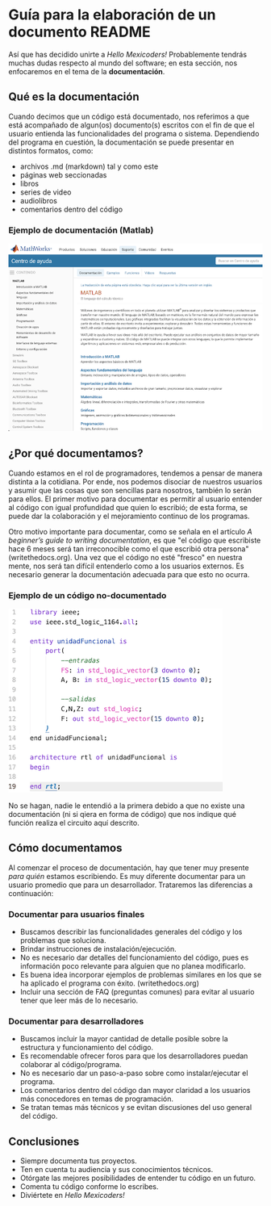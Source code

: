 # Guía para la elaboración de un documento README

Así que has decidido unirte a *Hello Mexicoders!* Probablemente tendrás muchas dudas respecto al mundo del software; en esta sección, nos enfocaremos en el tema de la **documentación**. 

## Qué es la documentación 

Cuando decimos que un código está documentado, nos referimos a que está acompañado de algun(os) documento(s) escritos con el fin de que el usuario entienda las funcionalidades del programa o sistema. Dependiendo del programa en cuestión, la documentación se puede presentar en distintos formatos, como: 

- archivos .md (markdown) tal y como este
- páginas web seccionadas 
- libros 
- series de video
- audiolibros
- comentarios dentro del código 

### Ejemplo de documentación (Matlab)


![matlab](./pics/docMatlab.png)

## ¿Por qué documentamos?

Cuando estamos en el rol de programadores, tendemos a pensar de manera distinta a la cotidiana. Por ende, nos podemos disociar de nuestros usuarios y asumir que las cosas que son sencillas para nosotros, también lo serán para ellos. El primer motivo para documentar es permitir al usuario entender al código con igual profundidad que quien lo escribió; de esta forma, se puede dar la colaboración y el mejoramiento continuo de los programas. 

Otro motivo importante para documentar, como se señala en el artículo *A beginner’s guide to writing documentation*, es que "el código que escribiste hace 6 meses será tan irreconocible como el que escribió otra persona" (writethedocs.org). Una vez que el código no esté "fresco" en nuestra mente, nos será tan difícil entenderlo como a los usuarios externos. Es necesario generar la documentación adecuada para que esto no ocurra. 

### Ejemplo de un código no-documentado 

![unidadFuncional](./pics/unidadFuncional.png)

No se hagan, nadie le entendió a la primera debido a que no existe una documentación (ni si qiera en forma de código) que nos indique qué función realiza el circuito aquí descrito. 

## Cómo documentamos 

Al comenzar el proceso de documentación, hay que tener muy presente *para quién* estamos escribiendo. Es muy diferente documentar para un usuario promedio que para un desarrollador. Trataremos las diferencias a continuación: 

### Documentar para usuarios finales 

- Buscamos describir las funcionalidades generales del código y los problemas que soluciona. 
- Brindar instrucciones de instalación/ejecución. 
- No es necesario dar detalles del funcionamiento del código, pues es información poco relevante para alguien que no planea modificarlo.
- Es buena idea incorporar ejemplos de problemas similares en los que se ha aplicado el programa con éxito. (writethedocs.org) 
- Incluir una sección de FAQ (preguntas comunes) para evitar al usuario tener que leer más de lo necesario. 

### Documentar para desarrolladores 

- Buscamos incluir la mayor cantidad de detalle posible sobre la estructura y funcionamiento del código. 
- Es recomendable ofrecer foros para que los desarrolladores puedan colaborar al código/programa. 
- No es necesario dar un paso-a-paso sobre como instalar/ejecutar el programa. 
- Los comentarios dentro del código dan mayor claridad a los usuarios más conocedores en temas de programación. 
- Se tratan temas más técnicos y se evitan discusiones del uso general del código. 

## Conclusiones 

- Siempre documenta tus proyectos. 
- Ten en cuenta tu audiencia y sus conocimientos técnicos.
- Otórgate las mejores posibilidades de entender tu código en un futuro. 
- Comenta tu código conforme lo escribes. 
- Diviértete en *Hello Mexicoders!*